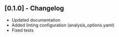 ## [0.1.0] - Changelog

- Updated documentation
- Added linting configuration (analysis_options.yaml)
- Fixed tests
